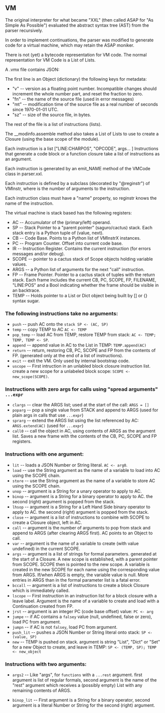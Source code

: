 ## VM

The original interpreter for what became "XXL"
(then called ASAP for "As Simple As Possible")
evaluated the abstract syntax tree (AST)
from the parser recursively.

In order to implement continuations, the parser
was modified to generate code for a virtual machine,
which may retain the ASAP moniker.

There is not (yet) a bytecode representation for VM code.
The normal representation for VM Code is a List of Lists.

A .vmx file contains JSON:

The first line is an Object (dictionary) the following
keys for metadata:

* "v" -- version as a floating point number. Incompatible changes should
	increment the whole number part, and reset the fraction to zero.
* "fn" -- the name of the source file (used in error messages)
* "mt" -- modification time of the source file as a real number
	of seconds since 1970-01-01 UTC.
* "sz" -- size of the source file, in bytes.

The rest of the file is a list of instructions (lists).

The __modinfo.assemble method also takes a List of Lists to use to
create a Closure (using the base scope of the module).

Each instruction is a list ["LINE:CHARPOS", "OPCODE", args... ]
Instructions that generate a code block or a function closure
take a list of instructions as an argument.

Each instruction is generated by an emit_NAME method of the
VMCode class in parser.xxl.

Each instruction is defined by a subclass (decorated by "@reginstr")
of VMInstr<N>, where <N> is the number of arguments to the instruction.

Each instruction class must have a "name" property, so reginstr knows
the name of the instruction.

The virtual machine is stack based has the following registers:

* AC -- Accumulator of the (primary/left) operand.
* SP -- Stack Pointer to a "parent pointer" (saguro/cactus) stack.
	Each stack entry is a Python tuple of (value, next).
* CB -- Code Base.  Points to a Python list of VMInstrX instances.
* PC -- Program Counter.  Offset into current code base.
* IR -- Instruction Register. Contains the current instruction
	(for errors messages and/or debug).
* SCOPE -- pointer to a cactus stack of Scope objects holding variable values.
* ARGS -- a Python list of arguments for the next "call" instruction.
* FP -- Frame Pointer.  Pointer to a cactus stack of tuples with the
	return stack.  Each frame includes the current CB, PC, SCOPE, FP,
	FILENAME, "LINE:POS" and a Bool indicating whether the frame
	should be visible in an backtrace.
* TEMP -- Holds pointer to a List or Dict object being built by 
	[] or {} syntax sugar.


### The following instructions take no arguments:

* `push` -- push AC onto the `stack SP <- (AC, SP)`
* `temp` -- copy TEMP to AC  `AC <- TEMP`
* `pop_temp` -- load AC from TEMP, restore TEMP from stack: `AC <- TEMP; TEMP, TEMP <- SP`.
* `append` -- append value in AC to the List in TEMP: `TEMP.append(AC)`
* `return` -- return, restoring CB, PC, SCOPE and FP from the contents of FP.
	(generated only at the end of a list of instructions).
* `exit` -- exit the VM.  Only used by internal bootstrap code.
* `uscope` -- First intruction in an unlabled block closure instruction list.
	create a new scope for a unlabeled block scope: `SCOPE <- new_scope(SCOPE)`.

### Instructions with zero args for calls using "spread arguments" `...expr`

* `clargs` -- clear the ARGS list; used at the start of the call: `ARGS = []`
* `poparg` -- pop a single value from STACK and append to ARGS
	(used for plain args in calls that use `...expr`)
* `sprarg` -- extend the ARGS list using the list referenced by AC: `ARGS.extend(AC)`
	(used for `...expr`)
* `call0` -- call the object in AC, using contents of ARGS as the argument list.
	Saves a new frame with the contents of the CB, PC, SCOPE and FP registers.


### Instructions with one argument:

* `lit` -- loads a JSON Number or String literal. `AC <- arg0`.
* `load` -- use the String argument as the name of a variable to load
	into AC using the SCOPE chain.
* `store` -- use the String argument as the name of a variable to store
	AC using the SCOPE chain.
* `unop` -- argument is a String for a unary operator to apply to AC.
* `binop` -- argument is a String for a binary operator to apply to AC.
	the second (right) argument is popped from the stack.
* `lhsop` -- argument is a String for a Left Hand Side binary operator to apply to AC.
	the second (right) argument is popped from the stack.
* `close` -- argument is a list of instructions to combine with SCOPE
	to create a Closure object, left in AC.
* `call` -- argument is the number of arguments to pop from stack and append to ARGS
	(after clearing ARGS first).  AC points to an Object to call.
* `var` -- argument is the name of a variable to create (with value undefined)
	in the current SCOPE.
* `args` -- argument is a list of strings for formal parameters.
	generated at the start of a Closure.  A new scope is established,
	with a parent pointer from SCOPE.  SCOPE then is pointed to the new scope.
	A variable is created in the new SCOPE for each name using the corresponding value
	from ARGS.  If/when ARGS is empty, the variable value is null.
	More entries in ARGS than in the formal parameter list is a fatal error.
* `bccall` -- argument is a list of instructions to create a block Closure which is immediately called.
* `lscope` -- First instruction in an instruction list for a block closure with a leave label.
	Argument is the name of a variable to create and load with a Continuation
	created from FP.
* `jrst` -- argument is an integer PC (code base offset) value: `PC <- arg`
* `jumpe` -- if AC contains a `falsey` value (null, undefined, false or zero),
	load PC from argument.
* `jumpn` -- if AC is not `falsey`, load PC from argument.
* `push_lit` -- pushes a JSON Number or String literal onto stack: `SP <- (value, SP)`
* `new` -- TEMP is pushed on stack. argument is string "List", "Dict" or "Set" for a new Object to create,
	and leave in TEMP: `SP <- (TEMP, SP); TEMP <- new_object`

### Instructions with two arguments:

* `args2` -- Like "args", for `functions` with a `...rest` argument.
	first argument is list of regular formals,
	second argument is the name of the "rest" argument
	which receives a (possibly empty) List with any remaining contents of ARGS.

* `binop_lit` -- First argument is a String for a binary operator,
	second argument is a literal Number or String for the second (right) argument.
